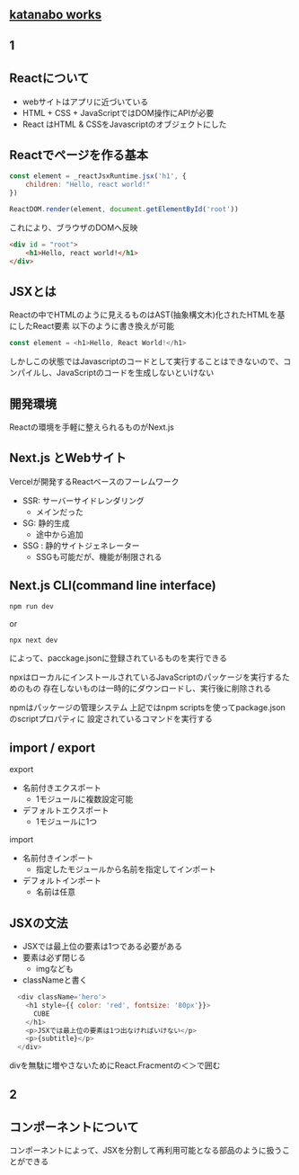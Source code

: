 <link rel="stylesheet" href="./../github-markdown.css" type="text/css">
<link rel="stylesheet" href="./../toc.css">
<head>
<meta name="viewport" content="width=device-width, initial-scale=1.0, maximum-scale=1.0, minimum-scale=1.0">
</head>
<div class="contents wrapper">
<article>



# [katanabo works](../index.html)
# 1
## Reactについて
- webサイトはアプリに近づいている
- HTML + CSS + JavaScriptではDOM操作にAPIが必要
- React はHTML & CSSをJavascriptのオブジェクトにした

## Reactでページを作る基本
```javascript
const element = _reactJsxRuntime.jsx('h1', {
    children: "Hello, react world!"
})

ReactDOM.render(element, document.getElementById('root'))
```

これにより、ブラウザのDOMへ反映
```html
<div id = "root">
    <h1>Hello, react world!</h1> 
</div>
```
## JSXとは
Reactの中でHTMLのように見えるものはAST(抽象構文木)化されたHTMLを基にしたReact要素
以下のように書き換えが可能
```javascript
const element = <h1>Hello, React World!</h1>
```
しかしこの状態ではJavascriptのコードとして実行することはできないので、コンパイルし、JavaScriptのコードを生成しないといけない

## 開発環境
Reactの環境を手軽に整えられるものがNext.js

## Next.js とWebサイト
Vercelが開発するReactベースのフーレムワーク
- SSR: サーバーサイドレンダリング
  - メインだった
- SG: 静的生成
  - 途中から追加
- SSG : 静的サイトジェネレーター
  - SSGも可能だが、機能が制限される

## Next.js CLI(command line interface)
```bash
npm run dev
```
or 
```bash
npx next dev
```
によって、pacckage.jsonに登録されているものを実行できる

npxはローカルにインストールされているJavaScriptのパッケージを実行するためのもの
存在しないものは一時的にダウンロードし、実行後に削除される

npmはパッケージの管理システム
上記ではnpm scriptsを使ってpackage.jsonのscriptプロパティに 設定されているコマンドを実行する

## import / export
export
- 名前付きエクスポート
  - 1モジュールに複数設定可能
- デフォルトエクスポート
  - 1モジュールに1つ

import
- 名前付きインポート
  - 指定したモジュールから名前を指定してインポート
- デフォルトインポート
  - 名前は任意


## JSXの文法
- JSXでは最上位の要素は1つである必要がある
- 要素は必ず閉じる
  - imgなども
- classNameと書く

```js
  <div className='hero'>
    <h1 style={{ color: 'red', fontsize: '80px'}}>
      CUBE
    </h1>
    <p>JSXでは最上位の要素は1つ出なければいけない</p>
    <p>{subtitle}</p>
  </div>
```

divを無駄に増やさないためにReact.Fracmentの＜＞で囲む

# 2
## コンポーネントについて
コンポーネントによって、JSXを分割して再利用可能となる部品のように扱うことができる





</article>
<aside id="ToC"></aside>
<script src="./../toc.js"></script>
</div>